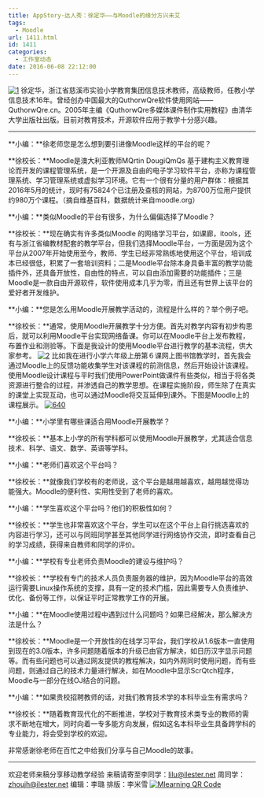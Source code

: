 ```yaml
---
title: AppStory·达人秀：徐定华——与Moodle的缘分方兴未艾
tags:
  - Moodle
url: 1411.html
id: 1411
categories:
  - 工作室动态
date: 2016-06-08 22:12:00
---
```


[![1](http://www.ilester.net/wp-content/uploads/2016/06/1-300x217.jpg)](http://www.ilester.net/wp-content/uploads/2016/06/1.jpg) 徐定华，浙江省慈溪市实验小学教育集团信息技术教师，高级教师，任教小学信息技术16年。曾经创办中国最大的QuthorwQre软件使用网站——QuthorwQre.cn。2005年主编《QuthorwQre多媒体课件制作实用教程》由清华大学出版社出版。目前对教育技术，开源软件应用于教学十分感兴趣。

* * *

**小编：**徐老师您是怎么想到要引进像Moodle这样的平台的呢？

**徐校长：**Moodle是澳大利亚教师MQrtin DougiQmQs 基于建构主义教育理论而开发的课程管理系统，是一个开源及自由的电子学习软件平台，亦称为课程管理系统、学习管理系统或虚拟学习环境。它有一个很有分量的用户群体：根据其2016年5月的统计，现时有75824个已注册及查核的网站，为8700万位用户提供约980万个课程。（摘自维基百科，数据统计来自moodle.org）

**小编：**类似Moodle的平台有很多，为什么偏偏选择了Moodle？

**徐校长：**现在确实有许多类似Moodle 的网络学习平台，如课廊，itools，还有与浙江省编教材配套的教学平台，但我们选择Moodle平台，一方面是因为这个平台从2007年开始使用至今，教师、学生已经非常熟练地使用这个平台，培训成本已经很低，积累了一套培训资料；二是Moodle平台除本身具备丰富的教学功能插件外，还具备开放性，自由性的特点，可以自由添加需要的功能插件；三是Moodle是一款自由开源软件，软件使用成本几乎为零，而且还有世界上该平台的爱好者开发维护。

**小编：**您是怎么用Moodle开展教学活动的，流程是什么样的？举个例子吧。

**徐校长：**通常，使用Moodle开展教学十分方便。首先对教学内容有初步构思后，就可以利用Moodle平台实现网络备课。你可以在Moodle平台上发布教程，布置作业和测验等。下面是我设计的使用Moodle平台进行教学的基本流程，供大家参考。 [![2](http://www.ilester.net/wp-content/uploads/2016/06/2-272x300.png)](http://www.ilester.net/wp-content/uploads/2016/06/2.png) 比如我在进行小学六年级上册第６课网上图书馆教学时，首先我会通过Moodle上的反馈功能收集学生对该课程的前测信息，然后开始设计该课程。使用Moodle设计课程与平时我们使用PowerPoint做课件有些类似，相当于将各类资源进行整合的过程，并渗透自己的教学思想。在课程实施阶段，师生除了在真实的课堂上实现互动，也可以通过Moodle将交互延伸到课外。下图是Moodle上的课程展示。 [![640](http://www.ilester.net/wp-content/uploads/2016/06/640-154x300.png)](http://www.ilester.net/wp-content/uploads/2016/06/640.png)

**小编：**小学里有哪些课适合用Moodle开展教学？

**徐校长：**基本上小学的所有学科都可以使用Moodle开展教学，尤其适合信息技术、科学、语文、数学、英语等学科。

**小编：**老师们喜欢这个平台吗？

**徐校长：**就像我们学校有的老师说，这个平台是越用越喜欢，越用越觉得功能强大。Moodle的便利性、实用性受到了老师的喜欢。

**小编：**学生喜欢这个平台吗？他们的积极性如何？

**徐校长：**学生也非常喜欢这个平台，学生可以在这个平台上自行挑选喜欢的内容进行学习，还可以与同班同学甚至其他同学进行网络协作交流，即时查看自己的学习成绩，获得来自教师和同学的评价。

**小编：**学校有专业老师负责Moodle的建设与维护吗？

**徐校长：**学校有专门的技术人员负责服务器的维护，因为Moodle平台的高效运行需要Linux操作系统的支撑，具有一定的技术门槛，因此需要专人负责维护、优化、备份等工作，以保证平时正常教学工作的开展。

**小编：**在Moodle使用过程中遇到过什么问题吗？如果已经解决，那么解决方法是什么？

**徐校长：**Moodle是一个开放性的在线学习平台，我们学校从1.6版本一直使用到现在的3.0版本，许多问题随着版本的升级已由官方解决，如日历汉字显示问题等。而有些问题也可以通过网友提供的教程解决，如内外网同时使用问题，而有些问题，则通过自己的技术力量进行解决，如在Moodle中显示ScrQtch程序，Moodle与一部分在线OJ结合的问题。

**小编：**如果贵校招聘教师的话，对我们教育技术学的本科毕业生有需求吗？

**徐校长：**随着教育现代化的不断推进，学校对于教育技术类专业的教师的需求不断地在增大，同时向着一专多能方向发展，假如这名本科毕业生具备跨学科的专业能力，将会受到学校的欢迎。

非常感谢徐老师在百忙之中给我们分享与自己Moodle的故事。

* * *

欢迎老师来稿分享移动教学经验 来稿请寄至李同学：lilu@ilester.net 周同学：zhoujh@ilester.net 编辑：李璐 排版：李米雪 [![Mlearning QR Code](http://www.ilester.net/wp-content/uploads/2016/04/qrcode_for_gh_183840cb2661_258.jpg)](http://www.ilester.net/wp-content/uploads/2016/04/qrcode_for_gh_183840cb2661_258.jpg)